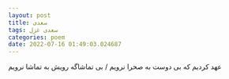 ```yaml
---
layout: post
title: سعدی
tags: سعدی غزل
categories: poem
date: 2022-07-16 01:49:03.024687
---
```


عهد کردیم که بی دوست به صحرا نرویم / بی تماشاگه رویش به تماشا نرویم